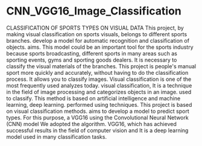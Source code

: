 # CNN_VGG16_Image_Classification
CLASSIFICATION OF SPORTS TYPES ON VISUAL DATA
This project, by making visual classification on sports visuals, belongs to different sports branches.
develop a model for automatic recognition and classification of objects.
aims. This model could be an important tool for the sports industry because sports broadcasting,
different sports in many areas such as sporting events, gyms and sporting goods dealers.
It is necessary to classify the visual materials of the branches. This project is people's manual
sport more quickly and accurately, without having to do the classification process.
It allows you to classify images.
Visual classification is one of the most frequently used analyzes today. visual classification,
It is a technique in the field of image processing and categorizes objects in an image.
used to classify. This method is based on artificial intelligence and machine learning, deep learning.
performed using techniques. This project is based on visual classification methods.
aims to develop a model to predict sport types. For this purpose, a
VGG16 using the Convolutional Neural Network (CNN) model
We adopted the algorithm. VGG16, which has achieved successful results in the field of computer vision and
It is a deep learning model used in many classification tasks.
